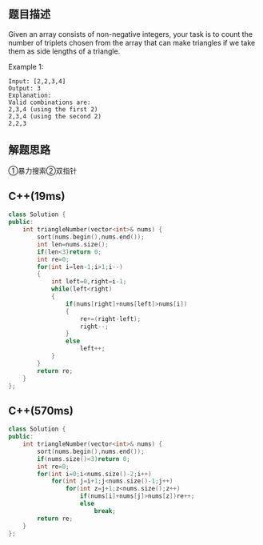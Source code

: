 ## 题目描述
Given an array consists of non-negative integers, your task is to count the number of triplets chosen from the array that can make triangles if we take them as side lengths of a triangle.

Example 1:
```
Input: [2,2,3,4]
Output: 3
Explanation:
Valid combinations are: 
2,3,4 (using the first 2)
2,3,4 (using the second 2)
2,2,3
```
## 解题思路
①暴力搜索②双指针
## C++(19ms)
```cpp
class Solution {
public:
    int triangleNumber(vector<int>& nums) {
        sort(nums.begin(),nums.end());
        int len=nums.size();
        if(len<3)return 0;
        int re=0;
        for(int i=len-1;i>1;i--)
        {
            int left=0,right=i-1;
            while(left<right)
            {
                if(nums[right]+nums[left]>nums[i])
                {
                    re+=(right-left);    
                    right--;
                }
                else
                    left++;
            }
        }
        return re;
    }
};
```
## C++(570ms)
```cpp
class Solution {
public:
    int triangleNumber(vector<int>& nums) {
        sort(nums.begin(),nums.end());
        if(nums.size()<3)return 0;
        int re=0;
        for(int i=0;i<nums.size()-2;i++)
            for(int j=i+1;j<nums.size()-1;j++)
                for(int z=j+1;z<nums.size();z++)
                    if(nums[i]+nums[j]>nums[z])re++;
                    else
                        break;
        return re;
    }
};
```
